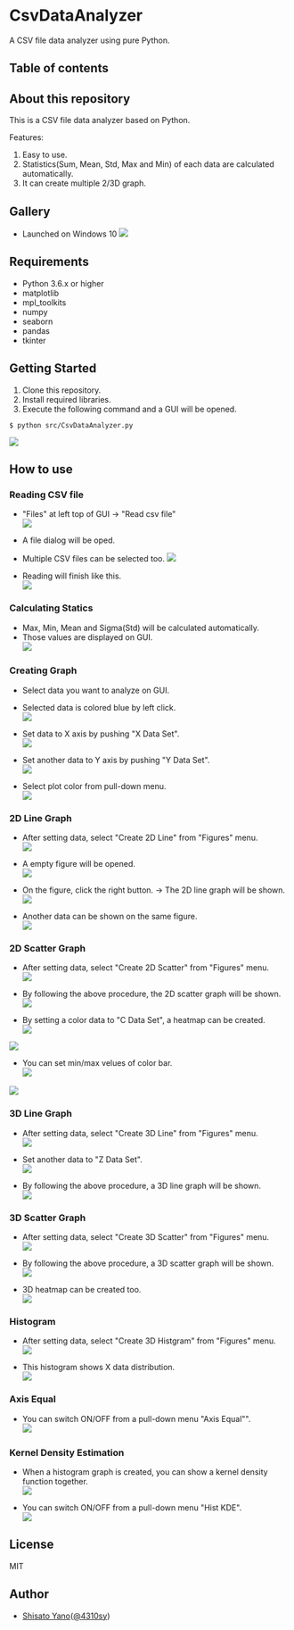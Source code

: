 # CsvDataAnalyzer
A CSV file data analyzer using pure Python.  

## Table of contents

## About this repository
This is a CSV file data analyzer based on Python.  

Features:  

1. Easy to use.  
2. Statistics(Sum, Mean, Std, Max and Min) of each data are calculated automatically.  
3. It can create multiple 2/3D graph.  

## Gallery
* Launched on Windows 10
![](img/gallery.PNG)

## Requirements
* Python 3.6.x or higher
* matplotlib
* mpl_toolkits
* numpy
* seaborn
* pandas
* tkinter

## Getting Started
1. Clone this repository.
2. Install required libraries.
3. Execute the following command and a GUI will be opened.
```shell script
$ python src/CsvDataAnalyzer.py
```
![](img/GUI.PNG)

## How to use

### Reading CSV file
* "Files" at left top of GUI -> "Read csv file"  
![](img/Files_Read_CSV.PNG)  

* A file dialog will be oped.  
* Multiple CSV files can be selected too.
![](img/FileDialog.PNG)  

* Reading will finish like this.  
![](img/FinishedReading.PNG)

### Calculating Statics
* Max, Min, Mean and Sigma(Std) will be calculated automatically.  
* Those values are displayed on GUI.  
![](img/Statistics.PNG)

### Creating Graph
* Select data you want to analyze on GUI.  
* Selected data is colored blue by left click.  
![](img/SelectData.PNG)

* Set data to X axis by pushing "X Data Set".  
![](img/XDataSet.PNG)

* Set another data to Y axis by pushing "Y Data Set".  
![](img/YDataSet.PNG)

* Select plot color from pull-down menu.  
![](img/PlotColor.PNG)

### 2D Line Graph
* After setting data, select "Create 2D Line" from "Figures" menu.  
![](img/Create2DLine.PNG)  

* A empty figure will be opened.  
![](img/EmptyFigure.PNG)

* On the figure, click the right button. -> The 2D line graph will be shown.  
![](img/2DLineGraph.PNG)

* Another data can be shown on the same figure.  
![](img/2DLineGraphMulti.PNG)

### 2D Scatter Graph
* After setting data, select "Create 2D Scatter" from "Figures" menu.  
![](img/Create2DScatter.PNG)  

* By following the above procedure, the 2D scatter graph will be shown.  
![](img/2DScatterGraph.PNG)  

* By setting a color data to "C Data Set", a heatmap can be created.  
![](img/CDataSet.PNG)  

![](img/2DHeatMap.PNG)

* You can set min/max velues of color bar.  
![](img/CMinMax.PNG)

![](img/2DColoredHeatMap.PNG)

### 3D Line Graph
* After setting data, select "Create 3D Line" from "Figures" menu.  
![](img/Create3DLine.PNG)  

* Set another data to "Z Data Set".  
![](img/ZDataSet.PNG)

* By following the above procedure, a 3D line graph will be shown.  
![](img/3DLineGraph.PNG)

### 3D Scatter Graph
* After setting data, select "Create 3D Scatter" from "Figures" menu.  
![](img/Create3DScatter.PNG)  

* By following the above procedure, a 3D scatter graph will be shown.  
![](img/3DScatterGraph.PNG)  

* 3D heatmap can be created too.  
![](img/3DHeatMap.PNG)

### Histogram
* After setting data, select "Create 3D Histgram" from "Figures" menu.  
![](img/CreateHistogram.PNG)  

* This histogram shows X data distribution.  
![](img/Histogram.PNG)  

### Axis Equal
* You can switch ON/OFF from a pull-down menu "Axis Equal"".  
![](img/AxisEqual.PNG)  

### Kernel Density Estimation
* When a histogram graph is created, you can show a kernel density function together.  
![](img/HistogramKde.PNG)  

* You can switch ON/OFF from a pull-down menu "Hist KDE".  
![](img/HistKde.PNG)  

## License
MIT

## Author
* [Shisato Yano](https://github.com/ShisatoYano)([@4310sy](https://twitter.com/4310sy))
